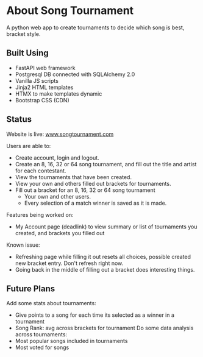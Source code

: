 # About Song Tournament
A python web app to create tournaments to decide which song is best, bracket style.

## Built Using
- FastAPI web framework
- Postgresql DB connected with SQLAlchemy 2.0
- Vanilla JS scripts
- Jinja2 HTML templates
- HTMX to make templates dynamic
- Bootstrap CSS (CDN)

## Status
Website is live: www.songtournament.com

Users are able to:
* Create account, login and logout.
* Create an 8, 16, 32 or 64 song tournament, and fill out the title and artist for each contestant.
* View the tournaments that have been created.
* View your own and others filled out brackets for tournaments.
* Fill out a bracket for an 8, 16, 32 or 64 song tournament
  * Your own and other users.
  * Every selection of a match winner is saved as it is made.

Features being worked on:
* My Account page (deadlink) to view summary or list of tournaments you created, and brackets you filled out

Known issue:
* Refreshing page while filling it out resets all choices, possible created new bracket entry. Don't refresh right now.
* Going back in the middle of filling out a bracket does interesting things.


## Future Plans
Add some stats about tournaments:
* Give points to a song for each time its selected as a winner in a tournament
* Song Rank:  avg across brackets for tournament
Do some data analysis across tournaments:
* Most popular songs included in tournaments
* Most voted for songs